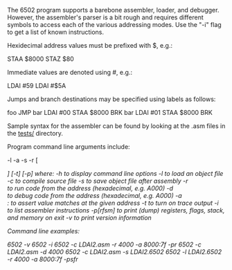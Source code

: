 
The 6502 program supports a barebone assembler, loader, and debugger. However, the
assembler's parser is a bit rough and requires different symbols to access each of
the various addressing modes. Use the "-i" flag to get a list of known instructions.

Hexidecimal address values must be prefixed with $, e.g.:

   STAA $8000
   STAZ $80

Immediate values are denoted using #, e.g.:

   LDAI #59
   LDAI #$5A

Jumps and branch destinations may be specified using labels as follows:

  foo JMP bar
      LDAI #00
      STAA $8000
      BRK
  bar LDAI #01
      STAA $8000
      BRK

Sample syntax for the assembler can be found by looking at the .asm files
in the [tests/](tests) directory.

Program command line arguments include:

  -l <filename> -a <filename> -s <filename> -r [<address>] [-t] [-p] where:
  -h to display command line options
  -l <filename> to load an object file
  -c <filename> to compile source file
  -s <filename> to save object file after assembly
  -r <address> to run code from the address (hexadecimal, e.g. A000)
  -d <address> to debug code from the address (hexadecimal, e.g. A000)
  -a <address>:<value> to assert value matches at the given address
  -t to turn on trace output
  -i to list assembler instructions
  -p[rfsm] to print (dump) registers, flags, stack, and memory on exit
  -v to print version information

Command line examples:

  6502 -v
  6502 -i
  6502 -c LDAI2.asm -r 4000 -a 8000:7f -pr
  6502 -c LDAI2.asm -d 4000
  6502 -c LDAI2.asm -s LDAI2.6502
  6502 -l LDAI2.6502 -r 4000 -a 8000:7f -psfr
  
  
  
  

